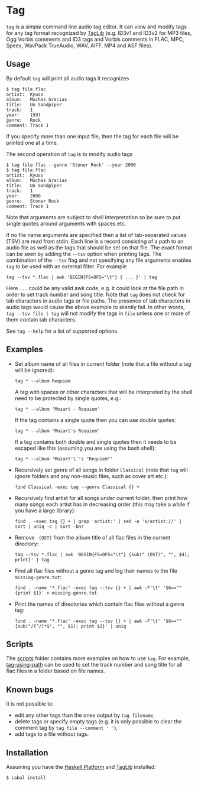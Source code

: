 # Tag

`tag` is a *simple* command line audio tag editor.  It can view and modify tags
for any tag format recognized by [TagLib](http://taglib.github.com/) (e.g.
ID3v1 and ID3v2 for MP3 files, Ogg Vorbis comments and ID3 tags and Vorbis
comments in FLAC, MPC, Speex, WavPack TrueAudio, WAV, AIFF, MP4 and ASF files).

## Usage

By default `tag` will print all audio tags it recognizes

    $ tag file.flac
    artist:  Kyuss
    album:   Muchas Gracias
    title:   Un Sandpiper
    track:   1
    year:    1997
    genre:   Rock
    comment: Track 1

If you specify more than one input file, then the tag for each file will be
printed one at a time.

The second operation of `tag` is to modify audio tags

    $ tag file.flac --genre 'Stoner Rock' --year 2000
    $ tag file.flac
    artist:  Kyuss
    album:   Muchas Gracias
    title:   Un Sandpiper
    track:   1
    year:    2000
    genre:   Stoner Rock
    comment: Track 1

Note that arguments are subject to shell interpretation so be sure to put
single quotes around arguments with spaces etc.

If no file name arguments are specified then a list of tab-separated values
(TSV) are read from stdin.  Each line is a record consisting of a path to an
audio file as well as the tags that should be set on that file.  The exact
format can be seen by adding the `--tsv` option when printing tags.  The
combination of the `--tsv` flag and not specifying any file arguments enables
`tag` to be used with an external filter.  For example

    tag --tsv *.flac | awk 'BEGIN{FS=OFS="\t"} { ... }' | tag

Here `...` could be any valid awk code, e.g. it could look at the file path in
order to set track number and song title.  Note that `tag` does not check for
tab characters in audio tags or file paths.  The presence of tab characters in
audio tags would cause the above example to silently fail.  In other words,
`tag --tsv file | tag` will not modify the tags in `file` unless one or more of
them contain tab characters.

See `tag --help` for a list of supported options.


## Examples

*   Set album name of all files in current folder (note that a file without a
    tag will be ignored):

        tag * --album Requiem

    A tag with spaces or other characters that will be interpreted by the shell
    need to be protected by single quotes, e.g.:

        tag * --album 'Mozart - Requiem'

    If the tag contains a single quote then you can use double quotes:

        tag * --album "Mozart's Requiem"

    If a tag contains both double and single quotes then it needs to be escaped
    like this (assuming you are using the bash shell):

        tag * --album 'Mozart'\''s "Requiem"'

*   Recursively set genre of all songs in folder `Classical` (note that `tag`
    will ignore folders and any non-music files, such as cover art etc.):

        find Classical -exec tag --genre Classical {} +

*   Recursively find artist for all songs under current folder, then print how
    many songs each artist has in decreasing order (this may take a while if
    you have a large library):

        find . -exec tag {} + | grep 'artist:' | sed -e 's/artist://' | sort | uniq -c | sort -bnr

*   Remove ` (OST)` from the album title of all flac files in the current
    directory:

        tag --tsv *.flac | awk 'BEGIN{FS=OFS="\t"} {sub(" (OST)", "", $4); print}' | tag

*   Find all flac files without a genre tag and log their names to the file
    `missing-genre.txt`:

        find . -name '*.flac' -exec tag --tsv {} + | awk -F'\t' '$6==""{print $1}' > missing-genre.txt

*   Print the names of directories which contain flac files without a genre
    tag:

        find . -name '*.flac' -exec tag --tsv {} + | awk -F'\t' '$6==""{sub("/[^/]*$", "", $1); print $1}' | uniq


## Scripts

The [scripts](https://github.com/b4winckler/tag/tree/master/scripts) folder
contains more examples on how to use `tag`.  For example,
[tag-using-path](https://github.com/b4winckler/tag/tree/master/scripts/tag-using-path)
can be used to set the track number and song title for all flac files in a
folder based on file names.


## Known bugs

It is not possible to:

*   edit any other tags than the ones output by `tag filename`,
*   delete tags or specify empty tags (e.g. it is only possible to clear the
    comment tag by `tag file --comment ' '`),
*   add tags to a file without tags.

## Installation

Assuming you have the [Haskell Platform](http://www.haskell.org/platform/)
and [TagLib](http://taglib.github.com/) installed:

    $ cabal install

